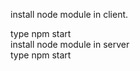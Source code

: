 install node module in client.

type npm start
<br>
install node module in server
<br>
type npm start
